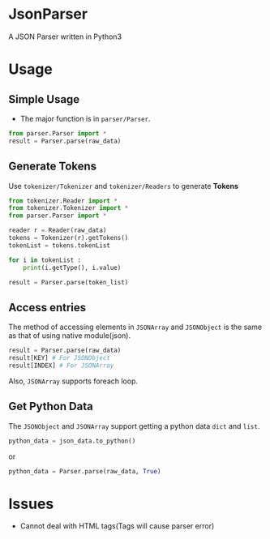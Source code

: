 # JsonParser
A JSON Parser written in Python3

# Usage

## Simple Usage
- The major function is in `parser/Parser`.
```python
from parser.Parser import *
result = Parser.parse(raw_data)
```

## Generate Tokens
Use `tokenizer/Tokenizer` and `tokenizer/Readers` to generate **Tokens**
```python
from tokenizer.Reader import *
from tokenizer.Tokenizer import *
from parser.Parser import *

reader r = Reader(raw_data)
tokens = Tokenizer(r).getTokens()
tokenList = tokens.tokenList

for i in tokenList :
    print(i.getType(), i.value)

result = Parser.parse(token_list)
```

## Access entries
The method of accessing elements in `JSONArray` and `JSONObject` is the same as that of using native module(json).
```python
result = Parser.parse(raw_data)
result[KEY] # For JSONObject
result[INDEX] # For JSONArray
```
Also, `JSONArray` supports foreach loop. 

## Get Python Data
The `JSONObject` and `JSONArray` support getting a python data `dict` and `list`.
```python
python_data = json_data.to_python()
```
or
```python
python_data = Parser.parse(raw_data, True)
```

# Issues
- Cannot deal with HTML tags(Tags will cause parser error)